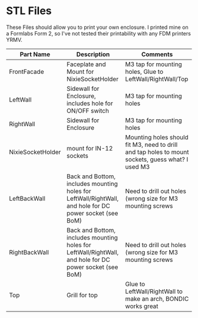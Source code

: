 # STL Files

These Files should allow you to print your own enclosure.  I printed mine on a Formlabs Form 2, so I've not tested their printability with any FDM printers YRMV.

| Part Name | Description | Comments |
| --------- | ----------- | -------- |
| FrontFacade | Faceplate and Mount for NixieSocketHolder | M3 tap for mounting holes, Glue to LeftWall/RightWall/Top |
| LeftWall | Sidewall for Enclosure, includes hole for ON/OFF switch | M3 tap for mounting holes |
| RightWall | Sidewall for Enclosure | M3 tap for mounting holes |
| NixieSocketHolder |  mount for IN-12 sockets | Mounting holes should fit M3, need to drill and tap holes to mount sockets, guess what? I used M3 |
|LeftBackWall | Back and Bottom, includes mounting holes for LeftWall/RightWall, and hole for DC power socket (see BoM) | Need to drill out holes (wrong size for M3 mounting screws |
|RightBackWall | Back and Bottom, includes mounting holes for LeftWall/RightWall, and hole for DC power socket (see BoM) | Need to drill out holes (wrong size for M3 mounting screws |
| Top | Grill for top | Glue to LeftWall/RightWall to make an arch, BONDIC works great |
